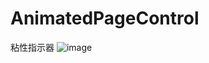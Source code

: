 # AnimatedPageControl
粘性指示器
![image](https://github.com/rui4u/AnimatedPageControl/SRAnimatedPageControlTests/screenshots/WX20170420-103122@2x.png)

